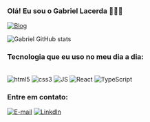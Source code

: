 ### Olá! Eu sou o Gabriel Lacerda 🙋🏻‍♂️

[![Blog](https://img.shields.io/website-GabrielLacerda-down-green-red/http/monip.org.svg)](https://gabriel-lacerda.vercel.app/)

![Gabriel GitHub stats](https://github-readme-stats.vercel.app/api?username=glacerdaar&show_icons=true&theme=dark)

### Tecnologia que eu uso no meu dia a dia:

<div style="display: inline_block"><br />
    <img alt="html5" src="https://img.shields.io/badge/HTML5-E34F26?style=for-the-badge&logo=html5&logoColor=white">
    <img alt="css3" src="https://img.shields.io/badge/CSS3-1572B6?style=for-the-badge&logo=css3&logoColor=white">
    <img alt="JS" src="https://img.shields.io/badge/JavaScript-F7DF1E?style=for-the-badge&logo=javascript&logoColor=black">
    <img alt="React" src="https://img.shields.io/badge/React-20232A?style=for-the-badge&logo=react&logoColor=61DAFB">
    <img alt="TypeScript" src="https://img.shields.io/badge/TypeScript-007ACC?style=for-the-badge&logo=typescript&logoColor=white">
</div>

### Entre em contato:

[![E-mail](https://img.shields.io/badge/Gmail-D14836?style=for-the-badge&logo=gmail&logoColor=white)](mailto:glacerdaar@gmail.com)
[![LinkdIn](https://img.shields.io/badge/LinkedIn-0077B5?style=for-the-badge&logo=linkedin&logoColor=white)](www.linkedin.com/in/gabriel-lacerda-webdev)
